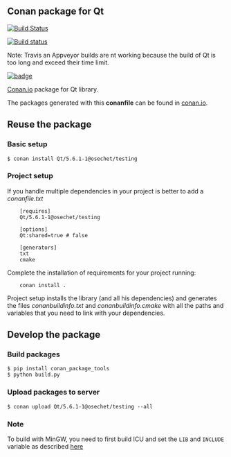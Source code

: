 Conan package for Qt
--------------------------------------------

[![Build Status](https://travis-ci.org/osechet/conan-qt.svg?branch=master)](https://travis-ci.org/osechet/conan-qt)

[![Build status](https://ci.appveyor.com/api/projects/status/gboj3x82d42eoasw?svg=true)](https://ci.appveyor.com/project/osechet/conan-qt)

Note: Travis an Appveyor builds are nt working because the build of Qt is too long and exceed their time limit.

[![badge](https://img.shields.io/badge/conan.io-Qt%2F5.6.1-1-green.svg?logo=data:image/png;base64%2CiVBORw0KGgoAAAANSUhEUgAAAA4AAAAOCAMAAAAolt3jAAAA1VBMVEUAAABhlctjlstkl8tlmMtlmMxlmcxmmcxnmsxpnMxpnM1qnc1sn85voM91oM11oc1xotB2oc56pNF6pNJ2ptJ8ptJ8ptN9ptN8p9N5qNJ9p9N9p9R8qtOBqdSAqtOAqtR%2BrNSCrNJ/rdWDrNWCsNWCsNaJs9eLs9iRvNuVvdyVv9yXwd2Zwt6axN6dxt%2Bfx%2BChyeGiyuGjyuCjyuGly%2BGlzOKmzOGozuKoz%2BKqz%2BOq0OOv1OWw1OWw1eWx1eWy1uay1%2Baz1%2Baz1%2Bez2Oe02Oe12ee22ujUGwH3AAAAAXRSTlMAQObYZgAAAAFiS0dEAIgFHUgAAAAJcEhZcwAACxMAAAsTAQCanBgAAAAHdElNRQfgBQkREyOxFIh/AAAAiklEQVQI12NgAAMbOwY4sLZ2NtQ1coVKWNvoc/Eq8XDr2wB5Ig62ekza9vaOqpK2TpoMzOxaFtwqZua2Bm4makIM7OzMAjoaCqYuxooSUqJALjs7o4yVpbowvzSUy87KqSwmxQfnsrPISyFzWeWAXCkpMaBVIC4bmCsOdgiUKwh3JojLgAQ4ZCE0AMm2D29tZwe6AAAAAElFTkSuQmCC)](http://www.conan.io/source/Qt/5.6.1-1/osechet/testing)

[Conan.io](https://conan.io) package for Qt library.

The packages generated with this **conanfile** can be found in [conan.io](http://www.conan.io/source/Qt/5.6.1-1/osechet/testing).

## Reuse the package

### Basic setup

```
$ conan install Qt/5.6.1-1@osechet/testing
```

### Project setup

If you handle multiple dependencies in your project is better to add a *conanfile.txt*
```
    [requires]
    Qt/5.6.1-1@osechet/testing

    [options]
    Qt:shared=true # false
    
    [generators]
    txt
    cmake
```
Complete the installation of requirements for your project running:
```
    conan install . 
```
Project setup installs the library (and all his dependencies) and generates the files *conanbuildinfo.txt* and *conanbuildinfo.cmake* with all the paths and variables that you need to link with your dependencies.

## Develop the package

### Build packages

    $ pip install conan_package_tools
    $ python build.py
    
### Upload packages to server

    $ conan upload Qt/5.6.1-1@osechet/testing --all

### Note

To build with MinGW, you need to first build ICU and set the `LIB` and `INCLUDE` variable as described [here](https://wiki.qt.io/Compiling-ICU-with-MinGW)
